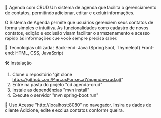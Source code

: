 📅 Agenda com CRUD
Um sistema de agenda que facilita o gerenciamento de contatos, permitindo adicionar, editar e excluir informações.

O Sistema de Agenda permite que usuários gerenciem seus contatos de forma simples e intuitiva. As funcionalidades como cadastro de novos contatos, edição e exclusão visam facilitar o armazenamento e acesso rápido às informações que você sempre precisa saber.

🚀 Tecnologias utilizadas
Back-end: Java (Spring Boot, Thymeleaf)
Front-end: HTML, CSS, JavaScript

🛠️ Instalação
1. Clone o repositório "git clone https://github.com/MarcusFonseca7/agenda-crud.git"
2. Entre na pasta do projeto "cd agenda-crud"
3. Instale as dependências "mvn install"
4. Execute o servidor "mvn spring-boot:run"
  
🎯 Uso
Acesse "http://localhost:8080" no navegador.
Insira os dados de cliente
Adicione, edite e exclua contatos conforme queira.

